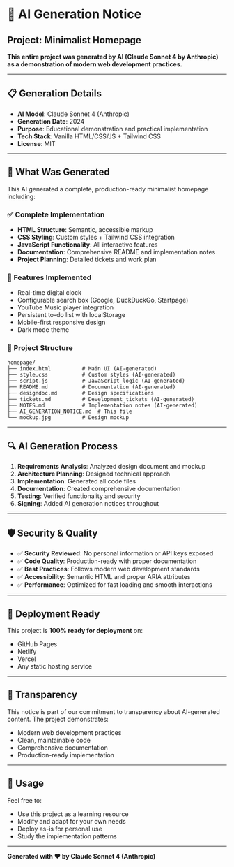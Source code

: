 # 🤖 AI Generation Notice

## Project: Minimalist Homepage

**This entire project was generated by AI (Claude Sonnet 4 by Anthropic) as a demonstration of modern web development practices.**

---

## 📋 Generation Details

- **AI Model**: Claude Sonnet 4 (Anthropic)
- **Generation Date**: 2024
- **Purpose**: Educational demonstration and practical implementation
- **Tech Stack**: Vanilla HTML/CSS/JS + Tailwind CSS
- **License**: MIT

---

## 🎯 What Was Generated

This AI generated a complete, production-ready minimalist homepage including:

### ✅ Complete Implementation
- **HTML Structure**: Semantic, accessible markup
- **CSS Styling**: Custom styles + Tailwind CSS integration
- **JavaScript Functionality**: All interactive features
- **Documentation**: Comprehensive README and implementation notes
- **Project Planning**: Detailed tickets and work plan

### 🎨 Features Implemented
- Real-time digital clock
- Configurable search box (Google, DuckDuckGo, Startpage)
- YouTube Music player integration
- Persistent to-do list with localStorage
- Mobile-first responsive design
- Dark mode theme

### 📁 Project Structure
```
homepage/
├── index.html          # Main UI (AI-generated)
├── style.css           # Custom styles (AI-generated)
├── script.js           # JavaScript logic (AI-generated)
├── README.md           # Documentation (AI-generated)
├── designdoc.md        # Design specifications
├── tickets.md          # Development tickets (AI-generated)
├── NOTES.md            # Implementation notes (AI-generated)
├── AI_GENERATION_NOTICE.md  # This file
└── mockup.jpg          # Design mockup
```

---

## 🔍 AI Generation Process

1. **Requirements Analysis**: Analyzed design document and mockup
2. **Architecture Planning**: Designed technical approach
3. **Implementation**: Generated all code files
4. **Documentation**: Created comprehensive documentation
5. **Testing**: Verified functionality and security
6. **Signing**: Added AI generation notices throughout

---

## 🛡️ Security & Quality

- ✅ **Security Reviewed**: No personal information or API keys exposed
- ✅ **Code Quality**: Production-ready with proper documentation
- ✅ **Best Practices**: Follows modern web development standards
- ✅ **Accessibility**: Semantic HTML and proper ARIA attributes
- ✅ **Performance**: Optimized for fast loading and smooth interactions

---

## 🚀 Deployment Ready

This project is **100% ready for deployment** on:
- GitHub Pages
- Netlify
- Vercel
- Any static hosting service

---

## 📝 Transparency

This notice is part of our commitment to transparency about AI-generated content. The project demonstrates:

- Modern web development practices
- Clean, maintainable code
- Comprehensive documentation
- Production-ready implementation

---

## 🤝 Usage

Feel free to:
- Use this project as a learning resource
- Modify and adapt for your own needs
- Deploy as-is for personal use
- Study the implementation patterns

---

**Generated with ❤️ by Claude Sonnet 4 (Anthropic)** 